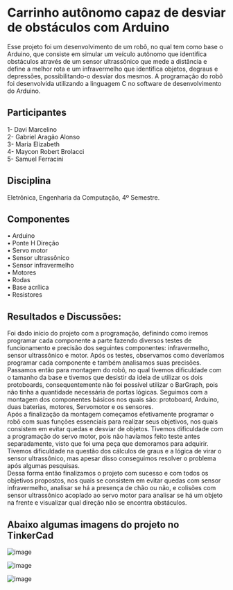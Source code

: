 # Carrinho autônomo capaz de desviar de obstáculos com Arduino

Esse projeto foi um desenvolvimento de um robô, no qual tem como base o Arduino, que consiste em simular um veículo autônomo que identifica obstáculos através de um sensor ultrassônico que mede a distância e define a melhor rota e um infravermelho que identifica objetos, degraus e depressões, possibilitando-o desviar dos mesmos. A programação do robô foi desenvolvida utilizando a linguagem C no software de desenvolvimento do Arduino.

## Participantes
1- Davi Marcelino <br />
2- Gabriel Aragão Alonso <br />
3- Maria Elizabeth <br />
4- Maycon Robert Brolacci <br />
5- Samuel Ferracini <br />

## Disciplina
Eletrônica, Engenharia da Computação, 4º Semestre.

## Componentes
•	Arduino <br />
•	Ponte H Direção <br />
•	Servo motor <br />
•	Sensor ultrassônico <br />
•	Sensor infravermelho <br />
•	Motores <br />
•	Rodas <br />
•	Base acrílica <br />
•	Resistores 


## Resultados e Discussões:
Foi dado início do projeto com a programação, definindo como iremos programar cada componente a parte fazendo diversos testes de funcionamento e precisão dos seguintes componentes: infravermelho, sensor ultrassônico e motor. Após os testes, observamos como deveríamos programar cada componente e também analisamos suas precisões. <br /> 
Passamos então para montagem do robô, no qual tivemos dificuldade com o tamanho da base e tivemos que desistir da ideia de utilizar os dois protoboards, consequentemente não foi possível utilizar o BarGraph, pois não tinha a quantidade necessária de portas lógicas. Seguimos com a montagem dos componentes básicos nos quais são: protoboard, Arduino, duas baterias, motores, Servomotor e os sensores. <br />
Após a finalização da montagem começamos efetivamente programar o robô com suas funções essenciais para realizar seus objetivos, nos quais consistem em evitar quedas e desviar de objetos. Tivemos dificuldade com a programação do servo motor, pois não havíamos feito teste antes separadamente, visto que foi uma peça que demoramos para adquirir. Tivemos dificuldade na questão dos cálculos de graus e a lógica de virar o sensor ultrassônico, mas apesar disso conseguimos resolver o problema após algumas pesquisas. <br />
Dessa forma então finalizamos o projeto com sucesso e com todos os objetivos propostos, nos quais se consistem em evitar quedas com sensor infravermelho, analisar se há a presença de chão ou não, e colisões com sensor ultrassônico acoplado ao servo motor para analisar se há um objeto na frente e visualizar qual direção não se encontra obstáculos.

## Abaixo algumas imagens do projeto no TinkerCad

![image](https://user-images.githubusercontent.com/25436067/112561976-14a6ba00-8db5-11eb-9cec-806167113fe9.png)

![image](https://user-images.githubusercontent.com/25436067/112561998-1e302200-8db5-11eb-8268-9fe931bfdc8c.png)

![image](https://user-images.githubusercontent.com/25436067/112562027-2be5a780-8db5-11eb-9049-41b76e86ecbd.png)

